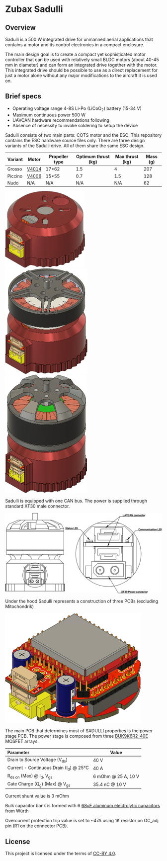 # Zubax Sadulli

## Overview

Sadulli is a 500 W integrated drive for unmanned aerial applications that contains a motor and its control electronics in a compact enclosure. 

The main design goal is to create a compact yet sophisticated motor controller that can be used with relatively small BLDC motors (about 40-45 mm in diameter) and can form an integrated drive together with the motor. This integrated drive should be possible to use as a direct replacement for just a motor alone without any major modifications to the aircraft it is used on. 

## Brief specs

- Operating voltage range 4-8S Li-Po (LiCoO<sub>2</sub>) battery (15-34 V)
- Maximum continuous power 500 W
- UAVCAN hardware recommendations following
- Absence of necessity to invoke soldering to setup the device

Sadulli consists of two main parts:  COTS motor and the ESC.  This repository contains the ESC hardware source files only.  There are three design variants of the Sadulli drive. All of them share the same ESC design.

| Variant | Motor                                                        | Propeller type | Optimum thrust (kg) | Max thrust (kg) | Mass (g) |
| ------- | ------------------------------------------------------------ | -------------- | ------------------- | --------------- | -------- |
| Grosso  | [V4014](http://en.rcsunnysky.com/v-multi-rotorefficiencytype/1083.html) | 17*62          | 1.5                 | 4               | 207      |
| Piccino | [V4006](http://en.rcsunnysky.com/v-multi-rotorefficiencytype/1081.html) | 15*55          | 0.7                 | 1.5             | 128      |
| Nudo    | N/A                                                          | N/A            | N/A                 | N/A             | 62       |

<img src="pics/nudo.png" alt="nudo" style="zoom: 33%;" />

<img src="pics/piccino.png" alt="piccino" style="zoom: 50%;" />

<img src="pics/grosso.png" alt="grosso" style="zoom:60%;" />

Sadulli is equipped with one CAN bus. The power is supplied through standard XT30 male connector.

<img src="pics/Sadulli connectors drawing.png" alt="grosso" style="zoom:60%;" />

Under the hood Sadulli represents a construction of three PCBs (excluding Mitochondrik)

<img src="pics/Sadulli PCB.png" alt="grosso" style="zoom:60%;" />

The main PCB that determines most of SADULLI properties is the power stage PCB. The power stage is composed from three [BUK9K6R2-40E](https://www.digikey.com/products/en?keywords=1727-7274-1-ND) MOSFET arrays. 

| Parameter                                               | Value               |
| :------------------------------------------------------ | ------------------- |
| Drain to Source Voltage (V<sub>ds</sub>)                | 40 V                |
| Current - Continuous Drain (I<sub>d</sub>) @ 25°C       | 40 A                |
| R<sub>ds on</sub> (Max) @ I<sub>d</sub>, V<sub>gs</sub> | 6 mOhm @ 25 A, 10 V |
| Gate Charge (Q<sub>g</sub>) (Max) @ V<sub>gs</sub>      | 35.4 nC @ 10 V      |

Current shunt value is 3 mOhm

Bulk capacitor bank is formed with 6 [68µF  aluminum electrolytic capacitors](https://www.digikey.com/product-detail/en/w-rth-elektronik/860020673014/732-8860-3-ND/5727097) from Würth

Overcurrent protection trip value is set to ~47A using 1K resistor on OC_adj pin (R1 on the connector PCB). 

## License

This project is licensed under the terms of [CC-BY 4.0](https://creativecommons.org/licenses/by/4.0/).
